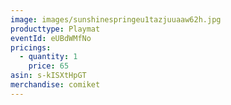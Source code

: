 ```yaml
---
image: images/sunshinespringeu1tazjuuaaw62h.jpg
producttype: Playmat
eventId: eUBdWMfNo
pricings:
  - quantity: 1
    price: 65
asin: s-kISXtHpGT
merchandise: comiket
---
```

